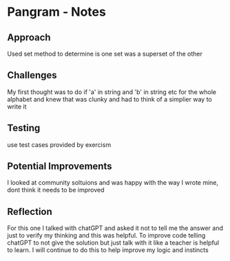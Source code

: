 # Pangram - Notes

## Approach
Used set method to determine is one set was a superset of the other

## Challenges
My first thought was to do if 'a' in string and 'b' in string etc for the whole alphabet and knew that was clunky and had to think of a simplier way to write it

## Testing
use test cases provided by exercism

## Potential Improvements 
I looked at community soltuions and was happy with the way I wrote mine, dont think it needs to be improved

## Reflection
For this one I talked with chatGPT and asked it not to tell me the answer and just to verify my thinking and this was helpful. To improve code telling chatGPT to not give the solution but just talk with it like a teacher is helpful to learn. I will continue to do this to help improve my logic and instincts

